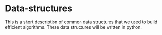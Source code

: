 # Data-structures
This is a short description of common data structures that we used to build efficient algorithms.
These data structures will be written in python.
